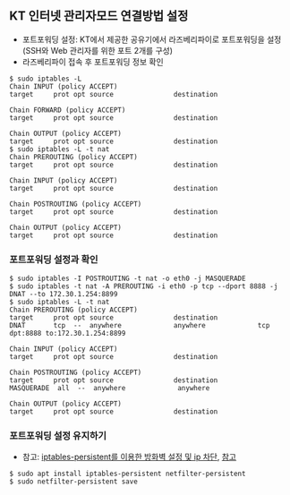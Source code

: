 ## KT 인터넷 관리자모드 연결방법 설정
- 포트포워딩 설정: KT에서 제공한 공유기에서 라즈베리파이로 포트포워딩을 설정(SSH와 Web 관리자를 위한 포트 2개를 구성)
- 라즈베리파이 접속 후 포트포워딩 정보 확인
~~~
$ sudo iptables -L
Chain INPUT (policy ACCEPT)
target     prot opt source               destination

Chain FORWARD (policy ACCEPT)
target     prot opt source               destination

Chain OUTPUT (policy ACCEPT)
target     prot opt source               destination
$ sudo iptables -L -t nat
Chain PREROUTING (policy ACCEPT)
target     prot opt source               destination

Chain INPUT (policy ACCEPT)
target     prot opt source               destination

Chain POSTROUTING (policy ACCEPT)
target     prot opt source               destination

Chain OUTPUT (policy ACCEPT)
target     prot opt source               destination
~~~
### 포트포워딩 설정과 확인
~~~
$ sudo iptables -I POSTROUTING -t nat -o eth0 -j MASQUERADE
$ sudo iptables -t nat -A PREROUTING -i eth0 -p tcp --dport 8888 -j DNAT --to 172.30.1.254:8899
$ sudo iptables -L -t nat
Chain PREROUTING (policy ACCEPT)
target     prot opt source               destination
DNAT       tcp  --  anywhere             anywhere             tcp dpt:8888 to:172.30.1.254:8899

Chain INPUT (policy ACCEPT)
target     prot opt source               destination

Chain POSTROUTING (policy ACCEPT)
target     prot opt source               destination
MASQUERADE  all  --  anywhere             anywhere

Chain OUTPUT (policy ACCEPT)
target     prot opt source               destination
~~~
### 포트포워딩 설정 유지하기
- 참고: [iptables-persistent를 이용한 방화벽 설정 및 ip 차단](https://darrengwon.tistory.com/699), [참고](https://dknny.tistory.com/12)
~~~
$ sudo apt install iptables-persistent netfilter-persistent
$ sudo netfilter-persistent save
~~~
